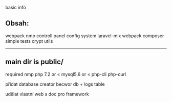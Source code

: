 basic info

Obsah: 
-----------------------
webpack
nmp
controll panel
config system
laravel-mix webpack
composer
simple tests
crypt utils

------------------------
main dir is public/
------------------------




required
nmp
php 7.2 or <
mysql5.6 or <
php-cli
php-curl





přidat
database creator becwor db + logs table


udělat vlastní web s doc pro framework
